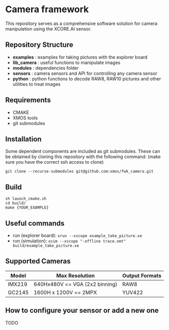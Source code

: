 # Camera framework
This repository serves as a comprehensive software solution for camera manipulation using the XCORE.AI sensor.

## Repository Structure
- **examples**    : examples for taking pictures with the explorer board
- **lib_camera**  : useful functions to manipulate images
- **modules**     : dependencies folder
- **sensors**     : camera sensors and API for controlling any camera sensor
- **python**      : python functions to decode RAW8, RAW10 pictures and other utilities to treat images

## Requirements
- CMAKE
- XMOS tools
- git submodules 

## Installation
Some dependent components are included as git submodules. These can be obtained by cloning this repository with the following command:
(make sure you have the correct ssh access to clone)
```
git clone --recurse-submodules git@github.com:xmos/fwk_camera.git
```

## Build
```
sh launch_cmake.sh
cd build/
make {YOUR_EXAMPLE}
```

## Useful commands
- run (explorer board):  ```xrun --xscope example_take_picture.xe```
- run (simulation):  ```xsim --xscope "-offline trace.xmt" build/example_take_picture.xe```

## Supported Cameras

| Model  | Max Resolution | Output Formats
| ------------- | ------------- | ------------- |
| IMX219 | 640Hx480V == VGA (2x2 binning) | RAW8
| GC2145 | 1600H x 1200V == 2MPX | YUV422

## How to configure your sensor or add a new one
TODO
